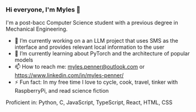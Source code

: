 ### Hi everyone, I'm Myles 👋

I'm a post-bacc Computer Science student with a previous degree in Mechanical Engineering.

- 🔭 I’m currently working on a an LLM project that uses SMS as the interface and provides relevant local information to the user
- 🌱 I’m currently learning about PyTorch and the architecture of popular models
- 📫 How to reach me: myles.penner@outlook.com or https://www.linkedin.com/in/myles-penner/
- ⚡ Fun fact: In my free time I love to cycle, cook, travel, tinker with RaspberryPi, and read science fiction

Proficient in: Python, C, JavaScript, TypeScript, React, HTML, CSS
